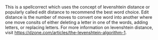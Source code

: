 This is a spellcorrect which uses the concept of levenshtein distance or popularly called edit distance to recommend the best word choice.
Edit distance is the number of moves to convert one word into another where one move consits of either deleting a letter in one of the words, adding letters, or replacing letters.
For more information on levenshtein distance, visit https://dzone.com/articles/the-levenshtein-algorithm-1.
